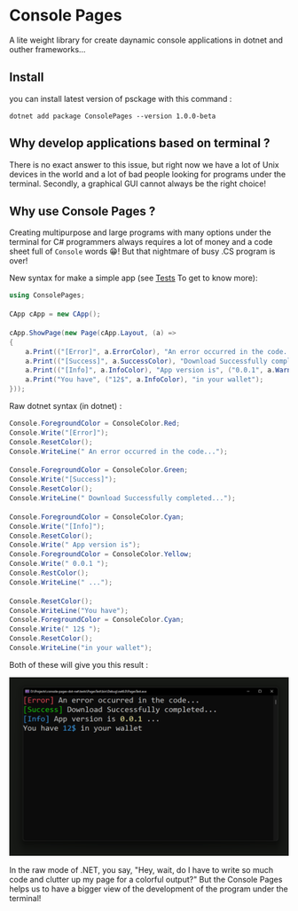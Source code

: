 # Console Pages
A lite weight library for create daynamic console applications in dotnet and outher frameworks...  

## Install
you can install latest version of psckage with this command : 
```
dotnet add package ConsolePages --version 1.0.0-beta
```

## Why develop applications based on terminal ?
There is no exact answer to this issue, but right now we have a lot of Unix devices in the world and a lot of bad people looking for programs under the terminal. Secondly, a graphical GUI cannot always be the right choice!

## Why use Console Pages ?
Creating multipurpose and large programs with many options under the terminal for C# programmers always requires a lot of money and a code sheet full of `Console` words 😁! But that nightmare of busy .CS program is over!

 New syntax for make a simple app (see [Tests](https://github.com/AmirMahdyJebreily/console-pages-dot-net/blob/main/tests/PagesTest/Program.cs) To get to know more):
```csharp
using ConsolePages;

CApp cApp = new CApp();

cApp.ShowPage(new Page(cApp.Layout, (a) =>
{
    a.Print(("[Error]", a.ErrorColor), "An error occurred in the code...");
    a.Print(("[Success]", a.SuccessColor), "Download Successfully completed...");
    a.Print(("[Info]", a.InfoColor), "App version is", ("0.0.1", a.WarningColor), "...");
    a.Print("You have", ("12$", a.InfoColor), "in your wallet");
}));

```

Raw dotnet syntax (in dotnet) : 

```csharp
Console.ForegroundColor = ConsoleColor.Red;
Console.Write("[Error]");
Console.ResetColor();
Console.WriteLine(" An error occurred in the code...");

Console.ForegroundColor = ConsoleColor.Green;
Console.Write("[Success]");
Console.ResetColor();
Console.WriteLine(" Download Successfully completed...");

Console.ForegroundColor = ConsoleColor.Cyan;
Console.Write("[Info]");
Console.ResetColor();
Console.Write(" App version is");
Console.ForegroundColor = ConsoleColor.Yellow;
Console.Write(" 0.0.1 ");
Console.RestColor();
Console.WriteLine(" ...");

Console.ResetColor();
Console.WriteLine("You have");
Console.ForegroundColor = ConsoleColor.Cyan;
Console.Write(" 12$ ");
Console.ResetColor();
Console.WriteLine("in your wallet");
```

Both of these will give you this result :   


![result a simple code in console pages](https://github.com/AmirMahdyJebreily/console-pages-dot-net/blob/main/docs/Images/res.png?raw=true)   

In the raw mode of .NET, you say, "Hey, wait, do I have to write so much code and clutter up my page for a colorful output?"
But the Console Pages helps us to have a bigger view of the development of the program under the terminal!
